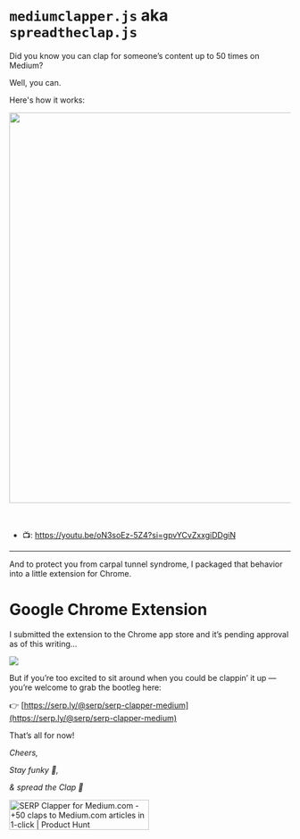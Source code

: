 # `mediumclapper.js` aka `spreadtheclap.js`

Did you know you can clap for someone’s content up to 50 times on Medium?

Well, you can.

Here's how it works:

<img src="https://github.com/serp-ai/mediumclapper.js/assets/45643901/33580e81-72b3-43e0-a9fa-c1f70dd900e0" width="700" />
<br><br><br>

- 📺: https://youtu.be/oN3soEz-5Z4?si=gpvYCvZxxgiDDgiN

---

And to protect you from carpal tunnel syndrome, I packaged that behavior into a little extension for Chrome.

Google Chrome Extension
=======================

I submitted the extension to the Chrome app store and it’s pending approval as of this writing…

![](https://miro.medium.com/v2/resize:fit:5992/1*ljyORvkq4Q5nYLJAUL6qtQ.png)

But if you’re too excited to sit around when you could be clappin’ it up — you’re welcome to grab the bootleg here:

👉 [https://serp.ly/@serp/serp-clapper-medium](https://serp.ly/@serp/serp-clapper-medium)

That’s all for now!

_Cheers,_

_Stay funky 🦩,_

_& spread the Clap 👏_

<a href="https://www.producthunt.com/posts/serp-clapper-for-medium-com?utm_source=badge-featured&utm_medium=badge&utm_souce=badge-serp&#0045;clapper&#0045;for&#0045;medium&#0045;com" target="_blank"><img src="https://api.producthunt.com/widgets/embed-image/v1/featured.svg?post_id=421070&theme=light" alt="SERP&#0032;Clapper&#0032;for&#0032;Medium&#0046;com - &#0043;50&#0032;claps&#0032;to&#0032;Medium&#0046;com&#0032;articles&#0032;in&#0032;1&#0045;click | Product Hunt" style="width: 250px; height: 54px;" width="250" height="54" /></a>
